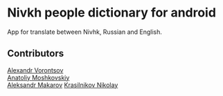 # Nivkh people dictionary for android
App for translate between Nivhk, Russian and English.
## Contributors
[Alexandr Vorontsov](https://github.com/alexvrntsv)  
[Anatoliy Moshkovskiy](https://github.com/iNGAPEth)  
[Aleksandr Makarov](https://github.com/patterne)
[Krasilnikov Nikolay](https://github.com/ZebanNikolay)